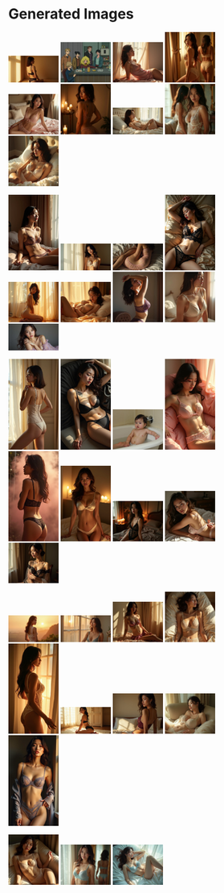 # Generated Images



<img src="2025_07_19_01.webp" width="100"/> <img src="2025_07_19_02.webp" width="100"/> <img src="2025_07_19_03.webp" width="100"/> <img src="2025_07_19_04.webp" width="100"/> <img src="2025_07_19_05.webp" width="100"/> <img src="2025_07_19_06.webp" width="100"/> <img src="2025_07_19_07.webp" width="100"/> <img src="2025_07_19_08.webp" width="100"/> <img src="2025_07_19_09.webp" width="100"/>

<img src="2025_07_19_10.webp" width="100"/> <img src="2025_07_19_11.webp" width="100"/> <img src="2025_07_19_12.webp" width="100"/> <img src="2025_07_19_13.webp" width="100"/> <img src="2025_07_19_14.webp" width="100"/> <img src="2025_07_19_15.webp" width="100"/> <img src="2025_07_19_16.webp" width="100"/> <img src="2025_07_19_17.webp" width="100"/> <img src="2025_07_19_18.webp" width="100"/>

<img src="2025_07_19_19.webp" width="100"/> <img src="2025_07_19_20.webp" width="100"/> <img src="2025_07_19_21.webp" width="100"/> <img src="2025_07_19_22.webp" width="100"/> <img src="2025_07_19_23.webp" width="100"/> <img src="2025_07_19_24.webp" width="100"/> <img src="2025_07_19_25.webp" width="100"/> <img src="2025_07_19_26.webp" width="100"/> <img src="2025_07_19_27.webp" width="100"/>

<img src="2025_07_19_28.webp" width="100"/> <img src="2025_07_19_29.webp" width="100"/> <img src="2025_07_19_30.webp" width="100"/> <img src="2025_07_19_31.webp" width="100"/> <img src="2025_07_19_32.webp" width="100"/> <img src="2025_07_19_33.webp" width="100"/> <img src="2025_07_19_34.webp" width="100"/> <img src="2025_07_19_35.webp" width="100"/> <img src="2025_07_19_36.webp" width="100"/>

<img src="2025_07_19_37.webp" width="100"/> <img src="2025_07_19_38.webp" width="100"/> <img src="2025_07_19_39.webp" width="100"/>
